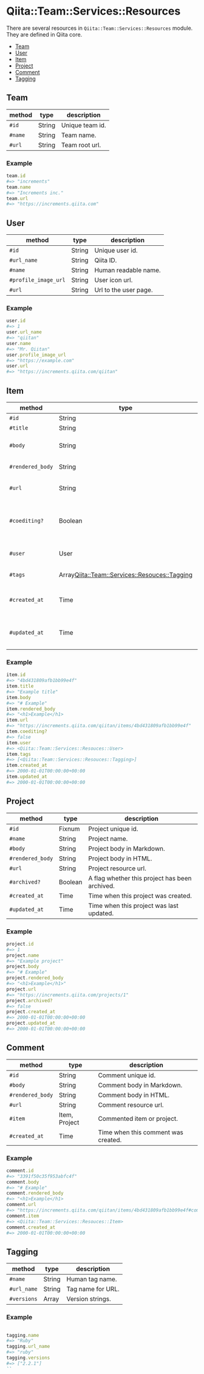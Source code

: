 # Qiita::Team::Services::Resources

There are several resources in `Qiita::Team::Services::Resources` module.
They are defined in Qiita core.

- [Team](#team)
- [User](#team)
- [Item](#item)
- [Project](#project)
- [Comment](#comment)
- [Tagging](#tagging)

## Team

method  | type   | description
--------|--------|----------------
`#id`   | String | Unique team id.
`#name` | String | Team name.
`#url`  | String | Team root url.

### Example

```rb
team.id
#=> "increments"
team.name
#=> "Increments inc."
team.url
#=> "https://increments.qiita.com"
```

## User

method               | type   | description
---------------------|--------|---------------------
`#id`                | String | Unique user id.
`#url_name`          | String | Qiita ID.
`#name`              | String | Human readable name.
`#profile_image_url` | String | User icon url.
`#url`               | String | Url to the user page.

### Example

```rb
user.id
#=> 1
user.url_name
#=> "qiitan"
user.name
#=> "Mr. Qiitan"
user.profile_image_url
#=> "https://example.com"
user.url
#=> "https://increments.qiita.com/qiitan"
```

## Item

method           | type                                            | description
-----------------|-------------------------------------------------|------------------------------------------
`#id`            | String                                          | Unique id.
`#title`         | String                                          | Item title.
`#body`          | String                                          | Item body in Markdown.
`#rendered_body` | String                                          | Item body in HTML.
`#url`           | String                                          | Item resource url.
`#coediting?`    | Boolean                                         | A flag whether this item is co-edit mode.
`#user`          | User                                            | User who created this item.
`#tags`          | Array<Qiita::Team::Services::Resouces::Tagging> | Array of tag names.
`#created_at`    | Time                                            | Time when this item was created.
`#updated_at`    | Time                                            | Time when this item was last updated.

### Example

```rb
item.id
#=> "4bd431809afb1bb99e4f"
item.title
#=> "Example title"
item.body
#=> "# Example"
item.rendered_body
#=> "<h1>Example</h1>
item.url
#=> "https://increments.qiita.com/qiitan/items/4bd431809afb1bb99e4f"
item.coediting?
#=> false
item.user
#=> <Qiita::Team::Services::Resouces::User>
item.tags
#=> [<Qiita::Team::Services::Resouces::Tagging>]
item.created_at
#=> 2000-01-01T00:00:00+00:00
item.updated_at
#=> 2000-01-01T00:00:00+00:00
```

## Project

method           | type     | description
-----------------|----------|-------------------------------------
`#id`            | Fixnum   | Project unique id.
`#name`          | String   | Project name.
`#body`          | String   | Project body in Markdown.
`#rendered_body` | String   | Project body in HTML.
`#url`           | String   | Project resource url.
`#archived?`     | Boolean  | A flag whether this project has been archived.
`#created_at`    | Time     | Time when this project was created.
`#updated_at`    | Time     | Time when this project was last updated.

### Example

```rb
project.id
#=> 1
project.name
#=> "Example project"
project.body
#=> "# Example"
project.rendered_body
#=> "<h1>Example</h1>"
project.url
#=> "https://increments.qiita.com/projects/1"
project.archived?
#=> false
project.created_at
#=> 2000-01-01T00:00:00+00:00
project.updated_at
#=> 2000-01-01T00:00:00+00:00
```

## Comment

method           | type          | description
-----------------|---------------|----------------------------------------
`#id`            | String        | Comment unique id.
`#body`          | String        | Comment body in Markdown.
`#rendered_body` | String        | Comment body in HTML.
`#url`           | String        | Comment resource url.
`#item`          | Item, Project | Commented item or project.
`#created_at`    | Time          | Time when this comment was created.

### Example

```rb
comment.id
#=> "3391f50c35f953abfc4f"
comment.body
#=> "# Example"
comment.rendered_body
#=> "<h1>Example</h1>
comment.url
#=> "https://increments.qiita.com/qiitan/items/4bd431809afb1bb99e4f#comment-3391f50c35f953abfc4f
comment.item
#=> <Qiita::Team::Services::Resouces::Item>
comment.created_at
#=> 2000-01-01T00:00:00+00:00
```

## Tagging

method           | type          | description
-----------------|---------------|----------------------------------------
`#name`          | String        | Human tag name.
`#url_name`      | String        | Tag name for URL.
`#versions`      | Array<String> | Version strings.

### Example

```rb

tagging.name
#=> "Ruby"
tagging.url_name
#=> "ruby"
tagging.versions
#=> ["2.2.1"]
``
